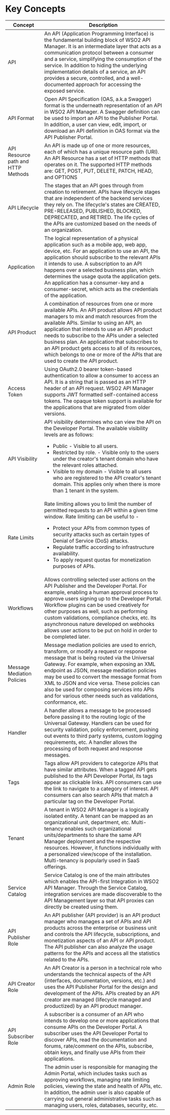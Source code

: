 # Key Concepts

| **Concept**                            | **Description**                                                  |
| ---------------------------------- | ------------------------------------------------------------ |
| <a name="api"></a>API                     | An API (Application Programming Interface) is the fundamental building block of WSO2 API Manager. It is an intermediate layer that acts as a communication protocol between a consumer and a service, simplifying the consumption of the service. In addition to hiding the underlying implementation details of a service, an API provides a secure, controlled, and a well-documented approach for accessing the exposed service. |
|  <a name="api-format"></a> API Format                         | Open API Specification (OAS, a.k.a Swagger) format is the underneath representation of an API in WSO2 API Manager. A Swagger definition can be used to import an API to the Publisher Portal. In addition, a user can view, edit, import, or download an API definition in OAS format via the API Publisher Portal.   |
|  <a name="api-resource-path-and-http-methods"></a> API Resource path and HTTP Methods | An API is made up of one or more resources, each of which has a unique resource path (URI). An API Resource has a set of HTTP methods that operates on it.  The supported HTTP methods are: GET, POST, PUT, DELETE, PATCH, HEAD, and OPTIONS |
|  <a name="api-lifecycle"></a> API Lifecycle                      | The stages that an API goes through from creation to retirement. APIs have lifecycle stages that are independent of the backend services they rely on. The  lifecycle's states are CREATED, PRE-RELEASED, PUBLISHED, BLOCKED, DEPRECATED, and RETIRED. The life cycles of the APIs are customized based on the needs of an organization. |
|  <a name="application"></a> Application                        | The logical representation of a physical application such as a mobile app, web app, device, etc. For an application to use an API, the application should subscribe to the relevant APIs it intends to use. A subscription to an API happens over a selected business plan, which determines the usage quota the application gets. An application has a consumer-key and a consumer-secret, which acts as the credentials of the application. |
|  <a name="api-product"></a> API Product                        | A combination of resources from one or more available APIs. An API product allows API product managers to mix and match resources from the available APIs. Similar to using an API, an application that intends to use an API product needs to subscribe to the APIs under a selected business plan. An application that subscribes to an API product gets access to all of its resources, which belongs to one or more of the APIs that are used to create the API product. |
|  <a name="access-token"></a> Access Token                       | Using OAuth2.0 bearer token-based authentication to allow a consumer to access an API. It is a string that is passed as an HTTP header of an API request. WSO2 API Manager supports JWT formatted self-contained access tokens. The opaque token support is available for the applications that are migrated from older versions. |
|  <a name="api-visibility"></a>  API Visibility                     | API visibility determines who can view the API on the Developer Portal. The available visibility levels are as follows: <ul><li> Public - Visible to all users. </li><li> Restricted by role. - Visible only to the users under the creator's tenant domain who have the relevant roles attached.</li>  <li> Visible to my domain - Visible to all users who are registered to the API creator's tenant domain. This applies only when there is more than 1 tenant in the system.</li></ul> |
|  <a name="rate-limits"></a> Rate Limits                        | Rate limiting allows you to limit the number of permitted requests to an API within a given time window. Rate limiting can be useful to - <ul><li> Protect your APIs from common types of security attacks such as certain types of  Denial of Service (DoS) attacks. </li><li>Regulate traffic according to infrastructure availability. </li><li>To apply request quotas for monetization purposes of APIs.</li></ul> |
|  <a name="workflows"></a> Workflows                          | Allows controlling selected user actions on the API Publisher and the Developer Portal. For example, enabling a human approval process to approve users signing up to the Developer Portal. Workflow plugins can be used creatively for other purposes as well, such as performing custom validations, compliance checks, etc. Its asynchronous nature developed on webhooks allows user actions to be put on hold in order to be completed later. |
|  <a name="message-mediation-policies"></a> Message Mediation Policies         | Message mediation policies are used to enrich, transform, or modify a request or response message that is being routed via the Universal Gateway. For example, when exposing an XML endpoint as JSON, message mediation policies may be used to convert the message format from XML to JSON and vice versa. These policies can also be used for composing services into APIs and for various other needs such as validations, conformance, etc. |
|  <a name="handler"></a> Handler                            | A handler allows a message to be processed before passing it to the routing logic of the Universal Gateway. Handlers can be used for security validation, policy enforcement, pushing out events to third party systems, custom logging requirements, etc. A handler allows the processing of both request and response messages. |
| <a name="tags"></a> Tags                              | Tags allow API providers to categorize APIs that have similar attributes. When a tagged API gets published to the API Developer Portal, its tags appear as clickable links. API consumers can use the link to navigate to a category of interest. API consumers can also search APIs that match a particular tag on the Developer Portal. |
| <a name="tenant"></a> Tenant                             | A tenant in WSO2 API Manager is a logically isolated entity. A tenant can be mapped as an organizational unit, department, etc. Multi-tenancy enables such organizational units/departments to share the same API Manager deployment and the respective resources. However, it functions individually with a personalized view/scope of the installation. Multi-tenancy is popularly used in SaaS offerings. |
| <a name="catalog"></a> Service Catalog                             | Service Catalog is one of the main attributes which enables the API-first Integration in WSO2 API Manager. Through the Service Catalog, integration services are made discoverable to the API Management layer so that API proxies can directly be created using them. |
|  <a name="api-publisher-role"></a> API Publisher Role                 | An API publisher (API provider) is an API product manager who manages a set of APIs and API products across the enterprise or business unit and controls the API lifecycle, subscriptions, and monetization aspects of an API or API product. The API publisher can also analyze the usage patterns for the APIs and access all the statistics related to the APIs. |
|  <a name="api-creator-role"></a> API Creator Role                   | An API Creator is a person in a technical role who understands the technical aspects of the API (interfaces, documentation, versions, etc.) and uses the API Publisher Portal for the design and development of the APIs. APIs created by an API creator are managed (lifecycle managed and productized) by an API product manager. |
|  <a name="api-subscriber-role"></a> API Subscriber Role                | A subscriber is a consumer of an API who intends to develop one or more applications that consume APIs on the Developer Portal. A subscriber uses the API Developer Portal to discover APIs, read the documentation and forums, rate/comment on the APIs, subscribe, obtain keys, and finally use APIs from their applications. |
|  <a name="admin-role"></a> Admin Role                         | The admin user is responsible for managing the Admin Portal, which includes tasks such as  approving workflows, managing rate limiting policies, viewing the state and health of APIs, etc. In addition, the admin user is also capable of carrying out general administrative tasks such as managing users, roles, databases, security, etc. |

